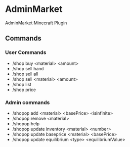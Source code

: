 # AdminMarket

AdminMarket Minecraft Plugin

## Commands

### User Commands
* /shop buy \<material\> \<amount\> 
* /shop sell hand
* /shop sell all
* /shop sell \<material\> \<amount\>
* /shop list
* /shop price <material>

### Admin commands
* /shopop add \<material\> \<basePrice\> \<isinfinite\>
* /shopop remove \<material\>
* /shopop help
* /shopop update inventory \<material\> \<number\>
* /shopop update baseprice \<material\> \<basePrice\>
* /shopop update equilibrium \<type\> \<equilibriumValue\>